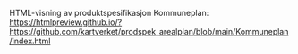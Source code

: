 HTML-visning av produktspesifikasjon Kommuneplan: https://htmlpreview.github.io/?https://github.com/kartverket/prodspek_arealplan/blob/main/Kommuneplan/index.html

